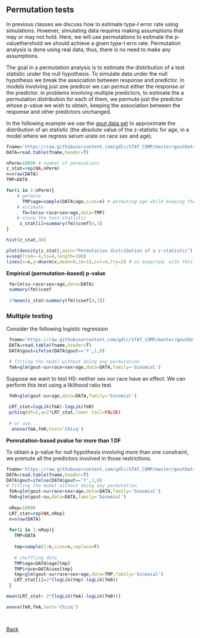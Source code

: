 ## Permutation tests

In previous classes we discuss how to estimate type-I error rate using simulations. 
However, simulating data requires making assumptions that may or may not hold. Here, we will use permutations to esitmate the p-valuethershold we should achieve a given type-I erro rate. Permutation analysis is done using real data; thus, there is no need to make any assumptions.

The goal in a permutation analysis is to estimate the distirbution of a test statistic under the null hypothesis. To simulate data under the null hypothesis we break the association between response and predictor. In models involving just one predicor we can permut either the response or the predictor. in problems involving multiple predictors, to estimate the a permutation distribution for each of them, we permute just the predictor whose p-value we wish to obtain, keeping the association between the response and other predictors unchanged.

In the following example we use the [gout data set](https://github.com/gdlc/STAT_COMP/blob/master/goutData.txt) to approximate the distribution of an statistic (the absolute value of the z-statistic for age, in a model where we regress serum urate on race sex and age).

```r
fname='https://raw.githubusercontent.com/gdlc/STAT_COMP/master/goutData.txt'
DATA=read.table(fname,header=T)

nPerm=10000 # number of permuations
z_stat=rep(NA,nPerm)
n=nrow(DATA)
TMP=DATA

for(i in 1:nPerm){
	# permute
	  TMP$age=sample(DATA$age,size=n) # permuting age while keeping the other variables un-touched.
	# estimate
	  fm=lm(su~race+sex+age,data=TMP)	  
	# store the test-statistic
	 z_stat[i]=summary(fm)$coef[4,3]
}

hist(z_stat,30)

plot(density(z_stat),main="Permutation distribution of a z-statistic")
x=seq(from=-4,to=4,length=100)
lines(x=x,y=dnorm(x,mean=0,sd=1),col=4,lty=2) # as expected, with this sample size, the z-statistic follows approximately a N(0,1)

```

**Empirical (permutation-based) p-value**

```r
 fm=lm(su~race+sex+age,data=DATA)
 summary(fm)$coef
 
 2*mean(z_stat>summary(fm)$coef[4,3])
```

### Multiple testing

Consider the following logistic regression

```r
 fname='https://raw.githubusercontent.com/gdlc/STAT_COMP/master/goutData.txt'
 DATA=read.table(fname,header=T)
 DATA$gout=ifelse(DATA$gout=='Y',1,0)

 # fitting the model without doing any permutation
 fmA=glm(gout~su+race+sex+age,data=DATA,family='binomial')
```

Suppose we want to test H0: neither sex nor race have an effect. We can perform this test using a liklihood ratio test.

```r
 fm0=glm(gout~su+age,data=DATA,family='binomial')
  
 LRT_stat=logLik(fmA)-logLik(fm0)
 pchisq(df=2,q=2*LRT_stat,lower.tail=FALSE)
  
 # or use...
  anova(fmA,fm0,test='Chisq')
```

**Pemrutation-based pvalue for more than 1 DF**

To obtain a p-value for null hypothesis involving more than one constraint, we premute all the predictors involved in those restrictions.

```r
fname='https://raw.githubusercontent.com/gdlc/STAT_COMP/master/goutData.txt'
DATA=read.table(fname,header=T)
DATA$gout=ifelse(DATA$gout=='Y',1,0)
# fitting the model without doing any permutation
 fmA=glm(gout~su+race+sex+age,data=DATA,family='binomial')
 fm0=glm(gout~su,data=DATA,family='binomial')
 
 nRep=10000
 LRT_stat=rep(NA,nRep)
 n=nrow(DATA)
 
 for(i in 1:nRep){
   TMP=DATA
   
   tmp=sample(1:n,size=n,replace=F)
   
   # shuffling data
   TMP$age=DATA$age[tmp]
   TMP$race=DATA$sex[tmp]   
   tmp=glm(gout~su+race+sex+age,data=TMP,family='binomial')
   LRT_stat[i]=2*(logLik(tmp)-logLik(fm0))
 }

mean(LRT_stat> 2*(logLik(fmA)-logLik(fm0)))

anova(fm0,fmA,test='Chisq')

 
```

[Back](https://github.com/gdlc/STAT_COMP/)
